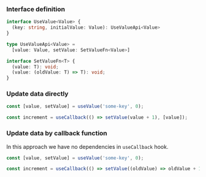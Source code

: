 
### Interface definition
```typescript
interface UseValue<Value> {
  (key: string, initialValue: Value): UseValueApi<Value>
}

type UseValueApi<Value> = 
  [value: Value, setValue: SetValueFn<Value>]

interface SetValueFn<T> {
  (value: T): void;
  (value: (oldValue: T) => T): void;
}
```

### Update data directly
```typescript
const [value, setValue] = useValue('some-key', 0);

const increment = useCallback(() => setValue(value + 1), [value]);
```

### Update data by callback function
In this approach we have no dependencies in `useCallback` hook.
```typescript
const [value, setValue] = useValue('some-key', 0);

const increment = useCallback(() => setValue((oldValue) => oldValue + 1), []);
```
